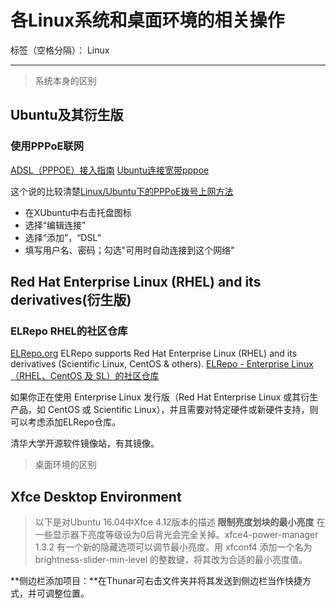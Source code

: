 ﻿# 各Linux系统和桌面环境的相关操作

标签（空格分隔）： Linux

---

> 系统本身的区别

## Ubuntu及其衍生版

### 使用PPPoE联网
[ADSL（PPPOE）接入指南](http://wiki.ubuntu.org.cn/ADSL%EF%BC%88PPPOE%EF%BC%89%E6%8E%A5%E5%85%A5%E6%8C%87%E5%8D%97)
[Ubuntu连接宽带pppoe](http://www.aichengxu.com/linux/655521.htm)

这个说的比较清楚[Linux/Ubuntu下的PPPoE拨号上网方法](http://blog.csdn.net/alex_xhl/article/details/8131055)

- 在XUbuntu中右击托盘图标  
- 选择“编辑连接”  
- 选择“添加”，“DSL”  
- 填写用户名、密码；勾选"可用时自动连接到这个网络"





##  Red Hat Enterprise Linux (RHEL) and its derivatives(衍生版)
### ELRepo RHEL的社区仓库
[ELRepo.org](http://elrepo.org/tiki/tiki-index.php)
ELRepo supports Red Hat Enterprise Linux (RHEL) and its derivatives (Scientific Linux, CentOS & others).
[ELRepo - Enterprise Linux （RHEL、CentOS 及 SL）的社区仓库](http://posts.careerengine.us/p/58d385bca6f2b4181a2ba409)

如果你正在使用 Enterprise Linux 发行版（Red Hat Enterprise Linux 或其衍生产品，如 CentOS 或 Scientific Linux），并且需要对特定硬件或新硬件支持，则可以考虑添加ELRepo仓库。

清华大学开源软件镜像站，有其镜像。



> 桌面环境的区别

## Xfce Desktop Environment
> 以下是对Ubuntu 16.04中Xfce 4.12版本的描述
**限制亮度划块的最小亮度**
在一些显示器下亮度等级设为0后背光会完全关掉。xfce4-power-manager 1.3.2 有一个新的隐藏选项可以调节最小亮度。用 xfconf4 添加一个名为 brightness-slider-min-level 的整数键，将其改为合适的最小亮度值。

**侧边栏添加项目：**在Thunar可右击文件夹并将其发送到侧边栏当作快捷方式，并可调整位置。



